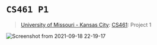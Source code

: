 # `CS461 P1`
> [University of Missouri - Kansas City](https://www.umkc.edu/): [CS461](https://catalog.umkc.edu/search/?P=COMP-SCI%20461): Project 1

![Screenshot from 2021-09-18 22-19-17](https://user-images.githubusercontent.com/54282562/133914290-3226a549-4f62-43c7-ae7d-af292711c9c2.png)
